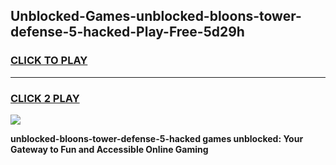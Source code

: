 
## Unblocked-Games-unblocked-bloons-tower-defense-5-hacked-Play-Free-5d29h
<h3>
<a href="https://premium76.site?title=unblocked-bloons-tower-defense-5-hacked&ref=23A">CLICK TO PLAY</a></h3>
<hr>

<h3>
<a href="https://premium76.site?title=unblocked-bloons-tower-defense-5-hacked&ref=23A">CLICK 2 PLAY</a>
  
</h3>

<a href="https://premium76.site?title=unblocked-bloons-tower-defense-5-hacked&ref=23A"><img src="https://clearcache.store/games.png"></a>


**unblocked-bloons-tower-defense-5-hacked games unblocked: Your Gateway to Fun and Accessible Online Gaming**
